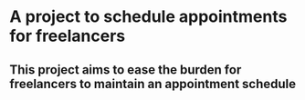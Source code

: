 # A project to schedule appointments for freelancers

## This project aims to ease the burden for freelancers to maintain an appointment schedule
